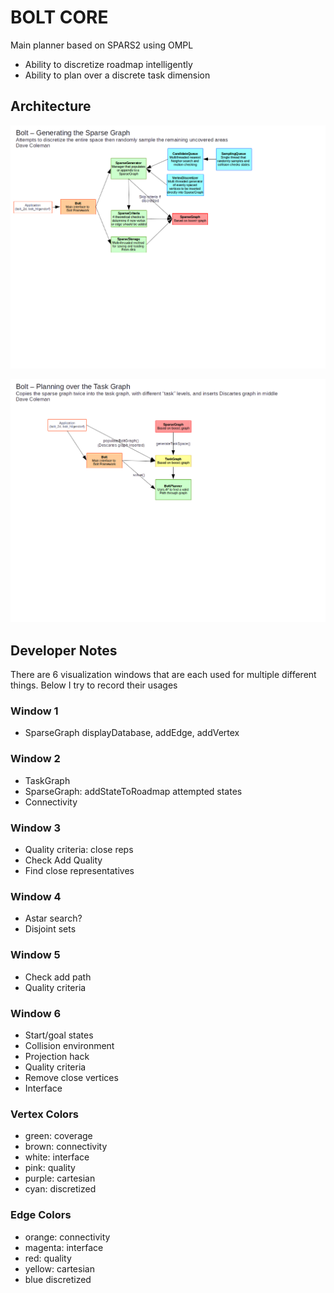 # BOLT CORE

Main planner based on SPARS2 using OMPL

  - Ability to discretize roadmap intelligently
  - Ability to plan over a discrete task dimension

## Architecture

![](bolt_core/docs/generating_sparse_graph.png)

![](bolt_core/docs/planning_task_graph.png)

## Developer Notes

There are 6 visualization windows that are each used for multiple different things. Below I try to record their usages

### Window 1

- SparseGraph displayDatabase, addEdge, addVertex

### Window 2

- TaskGraph
- SparseGraph: addStateToRoadmap attempted states
- Connectivity

### Window 3

- Quality criteria: close reps
- Check Add Quality
- Find close representatives

### Window 4

- Astar search?
- Disjoint sets

### Window 5

- Check add path
- Quality criteria

### Window 6

- Start/goal states
- Collision environment
- Projection hack
- Quality criteria
- Remove close vertices
- Interface

### Vertex Colors

 - green:     coverage
 - brown:     connectivity
 - white:     interface
 - pink:      quality
 - purple:    cartesian
 - cyan:      discretized

### Edge Colors

 - orange:    connectivity
 - magenta:    interface
 - red:       quality
 - yellow:   cartesian
 - blue       discretized
